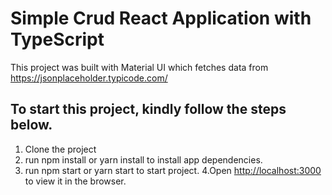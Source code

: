 # Simple Crud React Application with TypeScript

This project was built with Material UI which fetches data from https://jsonplaceholder.typicode.com/

## To start this project, kindly follow the steps below.
1. Clone the project
2. run npm install or yarn install to install app dependencies.
3. run npm start or yarn start to start project.
4.Open [http://localhost:3000](http://localhost:3000) to view it in the browser.
